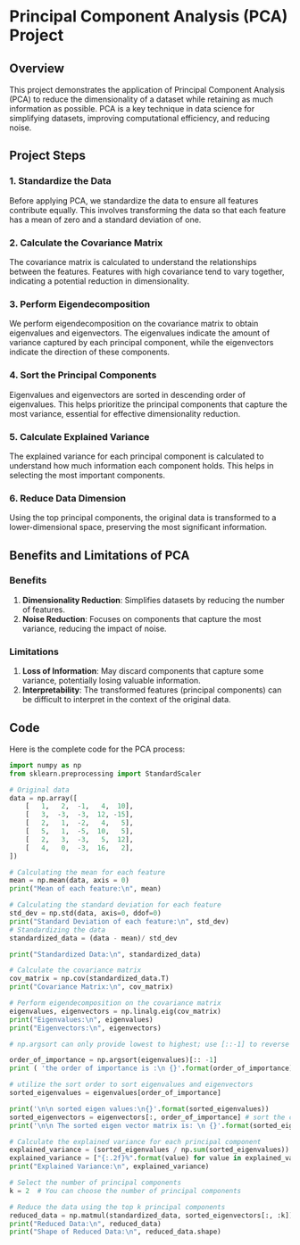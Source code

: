 # Principal Component Analysis (PCA) Project

## Overview
This project demonstrates the application of Principal Component Analysis (PCA) to reduce the dimensionality of a dataset while retaining as much information as possible. PCA is a key technique in data science for simplifying datasets, improving computational efficiency, and reducing noise.

## Project Steps

### 1. Standardize the Data
Before applying PCA, we standardize the data to ensure all features contribute equally. This involves transforming the data so that each feature has a mean of zero and a standard deviation of one.

### 2. Calculate the Covariance Matrix
The covariance matrix is calculated to understand the relationships between the features. Features with high covariance tend to vary together, indicating a potential reduction in dimensionality.

### 3. Perform Eigendecomposition
We perform eigendecomposition on the covariance matrix to obtain eigenvalues and eigenvectors. The eigenvalues indicate the amount of variance captured by each principal component, while the eigenvectors indicate the direction of these components.

### 4. Sort the Principal Components
Eigenvalues and eigenvectors are sorted in descending order of eigenvalues. This helps prioritize the principal components that capture the most variance, essential for effective dimensionality reduction.

### 5. Calculate Explained Variance
The explained variance for each principal component is calculated to understand how much information each component holds. This helps in selecting the most important components.

### 6. Reduce Data Dimension
Using the top principal components, the original data is transformed to a lower-dimensional space, preserving the most significant information.

## Benefits and Limitations of PCA

### Benefits
1. **Dimensionality Reduction**: Simplifies datasets by reducing the number of features.
2. **Noise Reduction**: Focuses on components that capture the most variance, reducing the impact of noise.

### Limitations
1. **Loss of Information**: May discard components that capture some variance, potentially losing valuable information.
2. **Interpretability**: The transformed features (principal components) can be difficult to interpret in the context of the original data.

## Code

Here is the complete code for the PCA process:

```python
import numpy as np
from sklearn.preprocessing import StandardScaler

# Original data
data = np.array([
    [   1,   2,  -1,   4,  10],
    [   3,  -3,  -3,  12, -15],
    [   2,   1,  -2,   4,   5],
    [   5,   1,  -5,  10,   5],
    [   2,   3,  -3,   5,  12],
    [   4,   0,  -3,  16,   2],
])

# Calculating the mean for each feature
mean = np.mean(data, axis = 0)
print("Mean of each feature:\n", mean)

# Calculating the standard deviation for each feature
std_dev = np.std(data, axis=0, ddof=0)
print("Standard Deviation of each feature:\n", std_dev)
# Standardizing the data
standardized_data = (data - mean)/ std_dev

print("Standardized Data:\n", standardized_data)

# Calculate the covariance matrix
cov_matrix = np.cov(standardized_data.T)
print("Covariance Matrix:\n", cov_matrix)

# Perform eigendecomposition on the covariance matrix
eigenvalues, eigenvectors = np.linalg.eig(cov_matrix)
print("Eigenvalues:\n", eigenvalues)
print("Eigenvectors:\n", eigenvectors)

# np.argsort can only provide lowest to highest; use [::-1] to reverse the list

order_of_importance = np.argsort(eigenvalues)[:: -1]
print ( 'the order of importance is :\n {}'.format(order_of_importance))

# utilize the sort order to sort eigenvalues and eigenvectors
sorted_eigenvalues = eigenvalues[order_of_importance]

print('\n\n sorted eigen values:\n{}'.format(sorted_eigenvalues))
sorted_eigenvectors = eigenvectors[:, order_of_importance] # sort the columns
print('\n\n The sorted eigen vector matrix is: \n {}'.format(sorted_eigenvectors))

# Calculate the explained variance for each principal component
explained_variance = (sorted_eigenvalues / np.sum(sorted_eigenvalues)) * 100
explained_variance = ["{:.2f}%".format(value) for value in explained_variance]
print("Explained Variance:\n", explained_variance)

# Select the number of principal components
k = 2  # You can choose the number of principal components

# Reduce the data using the top k principal components
reduced_data = np.matmul(standardized_data, sorted_eigenvectors[:, :k])
print("Reduced Data:\n", reduced_data)
print("Shape of Reduced Data:\n", reduced_data.shape)
```
